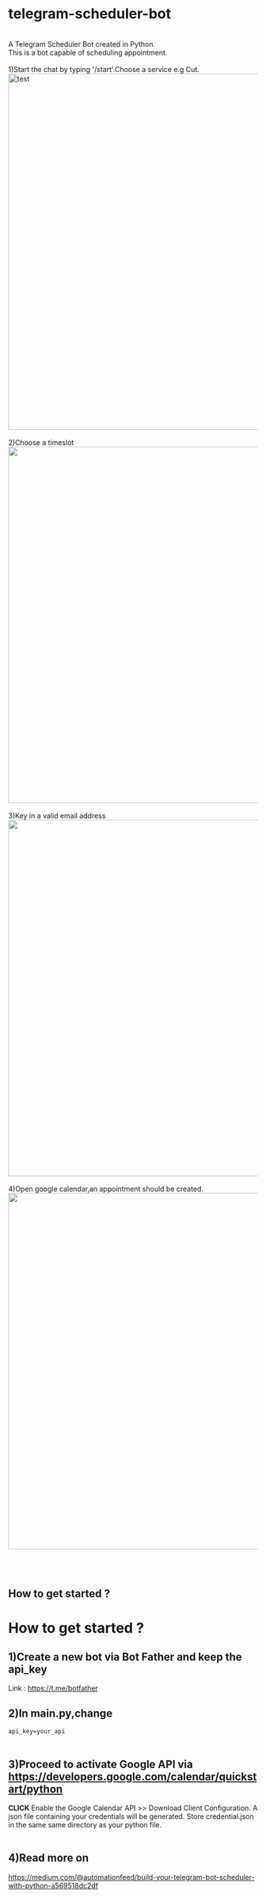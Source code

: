 # telegram-scheduler-bot
</br>
A Telegram Scheduler Bot created in Python.<br/>
This is a bot capable of scheduling appointment.
<br/>
<br/>
<!--- Part 1 --->
1)Start the chat by typing '/start'.Choose a service e.g Cut.
<!--- /start --->
<img src="https://github.com/kaikiat/telegram-scheduler-bot/blob/master/images/start_chatting.png" height="720px" width="631px" alt="test"/>
<br/>
<br/>
2)Choose a timeslot
<!--- Choosing a Service --->
<img src="https://raw.githubusercontent.com/kaikiat/telegram-scheduler-bot/master/images/start_booking.png" height="720px" width="631px"/>
<br/>
<br/>
3)Key in a valid email address
<!--- Keying in email address --->
<img src="https://github.com/kaikiat/telegram-scheduler-bot/blob/master/images/email_address.png" height="720px" width="631px"/>
<br/>
<br/>
4)Open google calendar,an appointment should be created.
<!--- Verifying appointment in google calendar --->
<img src="https://raw.githubusercontent.com/kaikiat/telegram-scheduler-bot/master/images/verifcation_on_g_calednar.png" height="720px" width="631px"/>

<br/></br>
<!--- Part 2 --->
## How to get started ?
# How to get started ?

## 1)Create a new bot via Bot Father and keep the api_key
Link : <https://t.me/botfather>

## 2)In main.py,change
`api_key=your_api` </br> </br>

## 3)Proceed to activate Google API via <https://developers.google.com/calendar/quickstart/python>
**CLICK** Enable the Google Calendar API >> Download Client Configuration. A json file containing your credentials will be generated. Store credential.json in the same same directory as your python file.</br></br>

## 4)Read more on
https://medium.com/@automationfeed/build-your-telegram-bot-scheduler-with-python-a569518dc2df





